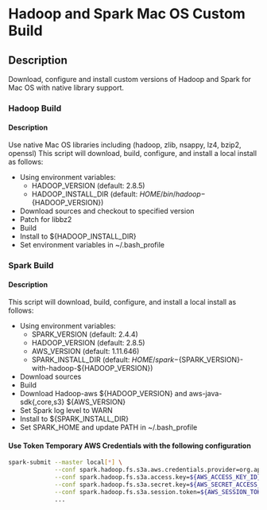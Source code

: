 # Hadoop and Spark Mac OS Custom Build
## Description
Download, configure and install custom versions of Hadoop and Spark for Mac OS with native library support.
### Hadoop Build
#### Description
Use native Mac OS libraries including (hadoop, zlib, nsappy, lz4, bzip2, openssl)
This script will download, build, configure, and install a local install as follows:
- Using environment variables:
  * HADOOP_VERSION (default: 2.8.5)
  * HADOOP_INSTALL_DIR (default: $HOME/bin/hadoop-${HADOOP_VERSION})
- Download sources and checkout to specified version
- Patch for libbz2
- Build
- Install to ${HADOOP_INSTALL_DIR}
- Set environment variables in ~/.bash_profile
### Spark Build
#### Description
This script will download, build, configure, and install a local install as follows:
- Using environment variables:
  * SPARK_VERSION (default: 2.4.4)
  * HADOOP_VERSION (default: 2.8.5)
  * AWS_VERSION (default: 1.11.646)
  * SPARK_INSTALL_DIR (default: $HOME/spark-${SPARK_VERSION}-with-hadoop-${HADOOP_VERSION})
- Download sources
- Build
- Download Hadoop-aws ${HADOOP_VERSION} and aws-java-sdk{,core,s3} ${AWS_VERSION}
- Set Spark log level to WARN
- Install to ${SPARK_INSTALL_DIR}
- Set SPARK_HOME and update PATH in ~/.bash_profile

#### Use Token Temporary AWS Credentials with the following configuration
```bash
spark-submit --master local[*] \
             --conf spark.hadoop.fs.s3a.aws.credentials.provider=org.apache.hadoop.fs.s3a.TemporaryAWSCredentialsProvider \
             --conf spark.hadoop.fs.s3a.access.key=${AWS_ACCESS_KEY_ID} \
             --conf spark.hadoop.fs.s3a.secret.key=${AWS_SECRET_ACCESS_KEY} \
             --conf spark.hadoop.fs.s3a.session.token=${AWS_SESSION_TOKEN} \
             ...
```
